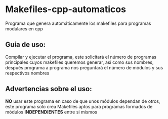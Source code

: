 # Makefiles-cpp-automaticos
Programa que genera automáticamente los makefiles para programas modulares en cpp
## Guía de uso:
Compilar y ejecutar el programa, este solicitará el número de programas principales cuyos makefiles queremos generar, así como sus nombres, después programa a programa nos preguntará el número de módulos y sus respectivos nombres
## Advertencias sobre el uso:
**NO** usar este programa en caso de que unos módulos dependan de otros, este programa solo crea Makefiles aptos para programas formados de módulos **INDEPENDIENTES** entre si mismos
